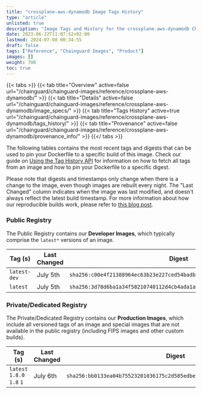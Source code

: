 ```yaml
---
title: "crossplane-aws-dynamodb Image Tags History"
type: "article"
unlisted: true
description: "Image Tags and History for the crossplane-aws-dynamodb Chainguard Image"
date: 2023-06-22T11:07:52+02:00
lastmod: 2024-07-08 00:34:55
draft: false
tags: ["Reference", "Chainguard Images", "Product"]
images: []
weight: 700
toc: true
---
```


{{< tabs >}}
{{< tab title="Overview" active=false url="/chainguard/chainguard-images/reference/crossplane-aws-dynamodb/" >}}
{{< tab title="Details" active=false url="/chainguard/chainguard-images/reference/crossplane-aws-dynamodb/image_specs/" >}}
{{< tab title="Tags History" active=true url="/chainguard/chainguard-images/reference/crossplane-aws-dynamodb/tags_history/" >}}
{{< tab title="Provenance" active=false url="/chainguard/chainguard-images/reference/crossplane-aws-dynamodb/provenance_info/" >}}
{{</ tabs >}}

The following tables contains the most recent tags and digests that can be used to pin your Dockerfile to a specific build of this image. Check our guide on [Using the Tag History API](/chainguard/chainguard-images/using-the-tag-history-api/) for information on how to fetch all tags from an image and how to pin your Dockerfile to a specific digest.

Please note that digests and timestamps only change when there is a change to the image, even though images are rebuilt every night. The "Last Changed" column indicates when the image was last modified, and doesn't always reflect the latest build timestamp. For more information about how our reproducible builds work, please refer to [this blog post](https://www.chainguard.dev/unchained/reproducing-chainguards-reproducible-image-builds).

### Public Registry
The Public Registry contains our **Developer Images**, which typically comprise the `latest*` versions of an image.

| Tag (s)       | Last Changed | Digest                                                                    |
|---------------|--------------|---------------------------------------------------------------------------|
|  `latest-dev` | July 5th     | `sha256:c00e4f21388964ec63b23e227ced54badba6aa5a0c815008e8fed85b00d100bd` |
|  `latest`     | July 5th     | `sha256:3d78d6ba1a34f58210740112d4cb4ada1ac8855f3ef91600e0001777983e2c3b` |


### Private/Dedicated Registry
The Private/Dedicated Registry contains our **Production Images**, which include all versioned tags of an image and special images that are not available in the public registry (including FIPS images and other custom builds).

| Tag (s)                     | Last Changed | Digest                                                                    |
|-----------------------------|--------------|---------------------------------------------------------------------------|
|  `latest` `1.8.0` `1.8` `1` | July 6th     | `sha256:bb0133ea04b75523201036175c2d585edbe0ccc824d71f2e8b3b48e9a3be607c` |

